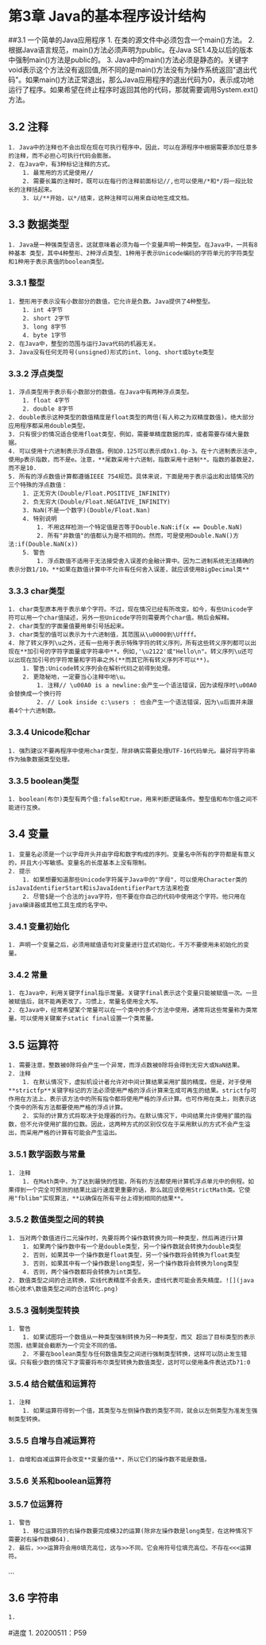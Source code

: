 # 第3章 Java的基本程序设计结构
##3.1 一个简单的Java应用程序
	1. 在类的源文件中必须包含一个main()方法。
	2. 根据Java语言规范，main()方法必须声明为public。在Java SE1.4及以后的版本中强制main()方法是public的。
	3. Java中的main()方法必须是静态的。关键字void表示这个方法没有返回值,所不同的是main()方法没有为操作系统返回"退出代码"。如果main()方法正常退出，那么Java应用程序的退出代码为0，表示成功地运行了程序。如果希望在终止程序时返回其他的代码，那就需要调用System.ext()方法。
## 3.2 注释
	1. Java中的注释也不会出现在现在可执行程序中。因此，可以在源程序中根据需要添加任意多的注释，而不必担心可执行代码会膨胀。
	2. 在Java中，有3种标记注释的方式。
		1. 最常用的方式是使用//
		2. 需要长篇的注释时，既可以在每行的注释前面标记//,也可以使用/*和*/将一段比较长的注释括起来。
		3. 以/**开始，以*/结束，这种注释可以用来自动地生成文档。
## 3.3 数据类型
	1. Java是一种强类型语言。这就意味着必须为每一个变量声明一种类型。在Java中，一共有8种基本 类型，其中4种整形、2种浮点类型、1种用于表示Unicode编码的字符单元的字符类型和1种用于表示真值的boolean类型。
### 3.3.1 整型
	1. 整形用于表示没有小数部分的数值，它允许是负数。Java提供了4种整型。
		1. int 4字节
		2. short 2字节
		3. long 8字节
		4. byte 1字节
	2. 在Java中，整型的范围与运行Java代码的机器无关。
	3. Java没有任何无符号(unsigned)形式的int、long、short或byte类型
### 3.3.2 浮点类型
	1. 浮点类型用于表示有小数部分的数值。在Java中有两种浮点类型。
		1. float 4字节
		2. double 8字节
	2. double表示这种类型的数值精度是float类型的两倍(有人称之为双精度数值)。绝大部分应用程序都采用double类型。
	3. 只有很少的情况适合使用float类型，例如，需要单精度数据的库，或者需要存储大量数据。
	4. 可以使用十六进制表示浮点数值。例如0.125可以表示成0x1.0p-3。在十六进制表示法中,使用p表示指数，而不是e。注意，**尾数采用十六进制，指数采用十进制**。指数的基数是2，而不是10.
	5. 所有的浮点数值计算都遵循IEEE 754规范。具体来说，下面是用于表示溢出和出错情况的三个特殊的浮点数值：
		1. 正无穷大(Double/Float.POSITIVE_INFINITY)
		2. 负无穷大(Double/Float.NEGATIVE_INFINITY)
		3. NaN(不是一个数字)(Double/Float.Nan)
		4. 特别说明
			1. 不用这样检测一个特定值是否等于Double.NaN:if(x == Double.NaN)
			2. 所有"非数值"的值都认为是不相同的。然而，可是使用Double.NaN()方法:if(Double.NaN(x))
		5. 警告
			1. 浮点数值不适用于无法接受舍入误差的金融计算中。因为二进制系统无法精确的表示分数1/10。**如果在数值计算中不允许有任何舍入误差，就应该使用BigDecimal类**
### 3.3.3 char类型
	1. char类型原本用于表示单个字符。不过，现在情况已经有所改变。如今，有些Unicode字符可以用一个char值描述，另外一些Unicode字符则需要两个char值。稍后会解释。
	2. char类型的字面量值要用单引号括起来。
	3. char类型的值可以表示为十六进制值，其范围从\u0000到\Uffff。
	4. 除了转义序列\u之外，还有一些用于表示特殊字符的转义序列，所有这些转义序列都可以出现在**加引号的字符字面量或字符串中**。例如,'\u2122'或"Hello\n"。转义序列\u还可以出现在加引号的字符常量和字符串之外(**而其它所有转义序列不可以**)。
		1. 警告:Unicode转义序列会在解析代码之前得到处理。
		2. 更隐秘地，一定要当心注释中地\u。
			1. 注释// \u00A0 is a newline:会产生一个语法错误，因为读程序时\u00A0会替换成一个换行符
			2. // Look inside c:\users : 也会产生一个语法错误，因为\u后面并未跟着4个十六进制数。
### 3.3.4 Unicode和char
	1. 强烈建议不要再程序中使用char类型，除非确实需要处理UTF-16代码单元。最好将字符串作为抽象数据类型处理。
### 3.3.5 boolean类型
	1. boolean(布尔)类型有两个值:false和true，用来判断逻辑条件。整型值和布尔值之间不能进行互换。
## 3.4 变量
	1. 变量名必须是一个以字母开头并由字母和数字构成的序列。变量名中所有的字符都是有意义的，并且大小写敏感。变量名的长度基本上没有限制。
	2. 提示
		1. 如果想要知道那些Unicode字符属于Java中的"字母"，可以使用Character类的isJavaIdentifierStart和isJavaIdentifierPart方法来检查
		2. 尽管$是一个合法的java字符，但不要在你自己的代码中使用这个字符。他只用在java编译器或其他工具生成的名字中。
### 3.4.1 变量初始化
	1. 声明一个变量之后，必须用赋值语句对变量进行显式初始化，千万不要使用未初始化的变量。
### 3.4.2 常量
	1. 在Java中，利用关键字final指示常量。关键字final表示这个变量只能被赋值一次。一旦被赋值后，就不能再更改了。习惯上，常量名使用全大写。
	2. 在Java中，经常希望某个常量可以在一个类中的多个方法中使用，通常将这些常量称为类常量。可以使用关键案子static final设置一个类常量。
## 3.5 运算符
	1. 需要注意，整数被0除将会产生一个异常，而浮点数被0除将会得到无穷大或NaN结果。
	2. 注释
		1. 在默认情况下，虚拟机设计者允许对中间计算结果采用扩展的精度。但是，对于使用**strictfp**关键字标记的方法必须使用严格的浮点计算来生成可再生的结果。strictfp可作用在方法上，表示该方法中的所有指令都将使用严格的浮点计算。也可作用在类上，则表示这个类中的所有方法都要使用严格的浮点计算。
		2. 实际的计算方式将取决于处理器的行为。在默认情况下，中间结果允许使用扩展的指数，但不允许使用扩展的位数。因此，这两种方式的区别仅仅在于采用默认的方式不会产生溢出，而采用严格的计算有可能会产生溢出。
### 3.5.1 数学函数与常量
	1. 注释
		1. 在Math类中，为了达到最快的性能，所有的方法都使用计算机浮点单元中的例程。如果得到一个完全可预测的结果比运行速度更重要的话，那么就应该使用StrictMath类。它使用"fblibm"实现算法，**以确保在所有平台上得到相同的结果**。
### 3.5.2 数值类型之间的转换
	1. 当对两个数值进行二元操作时，先要将两个操作数转换为同一种类型，然后再进行计算
		1. 如果两个操作数中有一个是double类型，另一个操作数就会转换为double类型
		2. 否则，如果其中一个操作数是float类型，另一个操作数将会转换为float类型
		3. 否则，如果其中有一个操作数是long类型，另一个操作数将会转换为long类型
		4. 否则，两个操作数都将会转换为int类型。
	2. 数值类型之间的合法转换，实线代表精度不会丢失，虚线代表可能会丢失精度。![](java核心技术\数值类型之间的合法转化.png)
### 3.5.3 强制类型转换
	1. 警告
		1. 如果试图将一个数值从一种类型强制转换为另一种类型，而又 超出了目标类型的表示范围，结果就会截断为一个完全不同的值。
		2. 不要在boolean类型与任何数值类型之间进行强制类型转换，这样可以防止发生错误。只有极少数的情况下才需要将布尔类型转换为数值类型，这时可以使用条件表达式b?1:0
### 3.5.4 结合赋值和运算符
	1. 注释
		1. 如果运算符得到一个值，其类型与左侧操作数的类型不同，就会以左侧类型为准发生强制类型转换。
### 3.5.5 自增与自减运算符
	1. 自增和自减运算符会改变**变量的值**，所以它们的操作数不能是数值。
### 3.5.6 关系和boolean运算符
### 3.5.7 位运算符
	1. 警告
		1. 移位运算符的右操作数要完成模32的运算(除非左操作数是long类型，在这种情况下需要对右操作数模64).
	2. 最后，>>>运算符会用0填充高位，这与>>不同，它会用符号位填充高位。不存在<<<运算符。
...
## 3.6 字符串
	1. 
#进度
    1. 20200511：P59